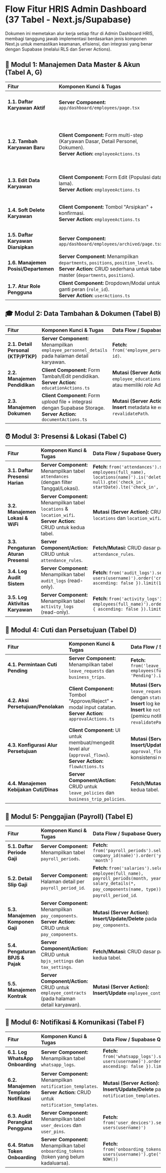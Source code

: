 # Flow Fitur HRIS Admin Dashboard (37 Tabel - Next.js/Supabase)

Dokumen ini memetakan alur kerja setiap fitur di Admin Dashboard HRIS, membagi tanggung jawab implementasi berdasarkan jenis komponen Next.js untuk memastikan keamanan, efisiensi, dan integrasi yang benar dengan Supabase (melalui RLS dan Server Actions).

## 🎯 Modul 1: Manajemen Data Master & Akun (Tabel A, G)

| Fitur                                | Komponen Kunci & Tugas                                                                                                                                                 | Data Flow / Supabase Query                                                                                                                                                                                                                                                                                                               |
| :----------------------------------- | :--------------------------------------------------------------------------------------------------------------------------------------------------------------------- | :--------------------------------------------------------------------------------------------------------------------------------------------------------------------------------------------------------------------------------------------------------------------------------------------------------------------------------------- |
| **1.1. Daftar Karyawan Aktif**       | **Server Component:** `app/dashboard/employees/page.tsx`                                                                                                               | **Fetch:** `from('employees').select('*, departments(name), positions(name)').is('deleted_at', null).eq('status', 'Active').order('full_name')`                                                                                                                                                                                          |
| **1.2. Tambah Karyawan Baru**        | **Client Component:** Form multi-step (Karyawan Dasar, Detail Personel, Dokumen).<br>**Server Action:** `employeeActions.ts`                                           | **Mutasi (Server Action):** 1. **Insert** ke `employees`. 2. **Insert** ke `users` (dengan `employee_id` baru, _hash_ password sementara, `role_id`). 3. **Insert** ke `employee_personnel_details` (wajib 1:1). 4. **Insert** ke `onboarding_tokens`. 5. Panggil API/Function untuk **Insert** ke `whatsapp_logs`. 6. `revalidatePath`. |
| **1.3. Edit Data Karyawan**          | **Client Component:** Form Edit (Populasi data lama).<br>**Server Action:** `employeeActions.ts`                                                                       | **Mutasi (Server Action):** 1. **Update** `employees`. 2. **Upsert** `employee_personnel_details`. 3. `revalidatePath`.                                                                                                                                                                                                                  |
| **1.4. Soft Delete Karyawan**        | **Client Component:** Tombol "Arsipkan" + konfirmasi.<br>**Server Action:** `employeeActions.ts`                                                                       | **Mutasi (Server Action):** 1. **Update** `employees`, `users`, dan `employee_personnel_details` dengan `deleted_at: new Date()`. 2. `revalidatePath`.                                                                                                                                                                                   |
| **1.5. Daftar Karyawan Diarsipkan**  | **Server Component:** `app/dashboard/employees/archived/page.tsx`                                                                                                      | **Fetch:** `from('employees').select('*, departments(name)').not('deleted_at', 'is', null).order('deleted_at', { ascending: false })`                                                                                                                                                                                                    |
| **1.6. Manajemen Posisi/Departemen** | **Server Component:** Menampilkan `departments`, `positions`, `position_levels`.<br>**Server Action:** CRUD sederhana untuk tabel master (`departments`, `positions`). | **Fetch/Mutasi:** CRUD dasar pada tabel master.                                                                                                                                                                                                                                                                                          |
| **1.7. Atur Role Pengguna**          | **Client Component:** Dropdown/Modal untuk ganti peran (`role_id`).<br>**Server Action:** `userActions.ts`                                                             | **Mutasi (Server Action):** `update('users', { role_id: newRoleId }).eq('employee_id', employeeId)`.                                                                                                                                                                                                                                     |

## 🎓 Modul 2: Data Tambahan & Dokumen (Tabel B)

| Fitur                               | Komponen Kunci & Tugas                                                                                                   | Data Flow / Supabase Query                                                                                                                                           |
| :---------------------------------- | :----------------------------------------------------------------------------------------------------------------------- | :------------------------------------------------------------------------------------------------------------------------------------------------------------------- |
| **2.1. Detail Personal (KTP/PTKP)** | **Server Component:** Menampilkan `employee_personnel_details` pada halaman detail karyawan.                             | **Fetch:** `from('employee_personnel_details').select('*').eq('employee_id', id)`.                                                                                   |
| **2.2. Manajemen Pendidikan**       | **Client Component:** Form Tambah/Edit pendidikan.<br>**Server Action:** `educationActions.ts`                           | **Mutasi (Server Action):** **Insert/Update/Delete** pada `employee_educations`. Wajib cek `employee_id` sesuai sesi pengguna atau memiliki _role_ Admin/HR.         |
| **2.3. Manajemen Dokumen**          | **Client Component:** Form _upload_ file + integrasi dengan Supabase Storage.<br>**Server Action:** `documentActions.ts` | **Mutasi (Server Action):** 1. **Upload File** ke Supabase Storage. 2. **Insert** metadata ke `employee_documents` (`file_path` = URL Storage). 3. `revalidatePath`. |

## ⏰ Modul 3: Presensi & Lokasi (Tabel C)

| Fitur                               | Komponen Kunci & Tugas                                                                                               | Data Flow / Supabase Query                                                                                                                                     |
| :---------------------------------- | :------------------------------------------------------------------------------------------------------------------- | :------------------------------------------------------------------------------------------------------------------------------------------------------------- |
| **3.1. Daftar Presensi Harian**     | **Server Component:** Menampilkan tabel `attendances` (dengan filter Tanggal/Lokasi).                                | **Fetch:** `from('attendances').select('*, employees(full_name), locations(name)').is('deleted_at', null).gte('check_in', startDate).lte('check_in', endDate)` |
| **3.2. Manajemen Lokasi & WiFi**    | **Server Component:** Menampilkan tabel `locations` & `location_wifi`.<br>**Server Action:** CRUD untuk kedua tabel. | **Mutasi (Server Action):** CRUD dasar pada `locations` dan `location_wifi`.                                                                                   |
| **3.3. Pengaturan Aturan Presensi** | **Server Component/Action:** CRUD untuk `attendance_rules`.                                                          | **Fetch/Mutasi:** CRUD dasar pada `attendance_rules`.                                                                                                          |
| **3.4. Log Audit Sistem**           | **Server Component:** Menampilkan tabel `audit_logs` (read-only).                                                    | **Fetch:** `from('audit_logs').select('*, users(username)').order('created_at', { ascending: false }).limit(100)`                                              |
| **3.5. Log Aktivitas Karyawan**     | **Server Component:** Menampilkan tabel `activity_logs` (read-only).                                                 | **Fetch:** `from('activity_logs').select('*, employees(full_name)').order('created_at', { ascending: false }).limit(100)`                                      |

## 🌴 Modul 4: Cuti dan Persetujuan (Tabel D)

| Fitur                                   | Komponen Kunci & Tugas                                                                                                | Data Flow / Supabase Query                                                                                                                                                                                                                           |
| :-------------------------------------- | :-------------------------------------------------------------------------------------------------------------------- | :--------------------------------------------------------------------------------------------------------------------------------------------------------------------------------------------------------------------------------------------------- |
| **4.1. Permintaan Cuti Pending**        | **Server Component:** Menampilkan tabel `leave_requests` dan `business_trips`.                                        | **Fetch:** `from('leave_requests').select('*, employees(full_name)').eq('status', 'Pending').is('deleted_at', null)`                                                                                                                                 |
| **4.2. Aksi Persetujuan/Penolakan**     | **Client Component:** Tombol "Approve/Reject" + modal input catatan.<br>**Server Action:** `approvalActions.ts`       | **Mutasi (Server Action):** 1. **Update** `leave_requests` (atau `business_trips`) dengan `status` dan `approver_id`. 2. **Insert** log ke `approval_histories`. 3. **Insert** ke `notification_templates` (pemicu notifikasi). 4. `revalidatePath`. |
| **4.3. Konfigurasi Alur Persetujuan**   | **Client Component:** UI untuk membuat/mengedit level alur (`approval_flows`).<br>**Server Action:** `flowActions.ts` | **Mutasi (Server Action):** **Insert/Update/Delete** pada `approval_flows`. Wajib menjaga konsistensi relasi `next_level_id`.                                                                                                                        |
| **4.4. Manajemen Kebijakan Cuti/Dinas** | **Server Component/Action:** CRUD untuk `leave_policies` dan `business_trip_policies`.                                | **Fetch/Mutasi:** CRUD dasar pada kedua tabel.                                                                                                                                                                                                       |

## 💸 Modul 5: Penggajian (Payroll) (Tabel E)

| Fitur                            | Komponen Kunci & Tugas                                                                                 | Data Flow / Supabase Query                                                                                                                                          |
| :------------------------------- | :----------------------------------------------------------------------------------------------------- | :------------------------------------------------------------------------------------------------------------------------------------------------------------------ |
| **5.1. Daftar Periode Gaji**     | **Server Component:** Menampilkan tabel `payroll_periods`.                                             | **Fetch:** `from('payroll_periods').select('*, company_id(name)').order('year', 'month')`                                                                           |
| **5.2. Detail Slip Gaji**        | **Server Component:** Halaman detail per `payroll_period_id`.                                          | **Fetch:** `from('salaries').select('*, employee(full_name), payroll_periods(month, year), salary_details(*, pay_components(name, type)))` per `payroll_period_id`. |
| **5.3. Manajemen Komponen Gaji** | **Server Component:** Menampilkan `pay_components`.<br>**Server Action:** CRUD untuk `pay_components`. | **Mutasi (Server Action):** **Insert/Update/Delete** pada `pay_components`.                                                                                         |
| **5.4. Pengaturan BPJS & Pajak** | **Server Component/Action:** CRUD untuk `bpjs_settings` dan `tax_settings`.                            | **Fetch/Mutasi:** CRUD dasar pada kedua tabel.                                                                                                                      |
| **5.5. Manajemen Kontrak**       | **Server Component/Action:** CRUD untuk `employee_contracts` (pada halaman detail karyawan).           | **Mutasi (Server Action):** **Insert/Update** `employee_contracts`.                                                                                                 |

## 🔔 Modul 6: Notifikasi & Komunikasi (Tabel F)

| Fitur                                  | Komponen Kunci & Tugas                                                                                                 | Data Flow / Supabase Query                                                                                       |
| :------------------------------------- | :--------------------------------------------------------------------------------------------------------------------- | :--------------------------------------------------------------------------------------------------------------- |
| **6.1. Log WhatsApp Onboarding**       | **Server Component:** Menampilkan tabel `whatsapp_logs`.                                                               | **Fetch:** `from('whatsapp_logs').select('*, users(username)').order('sent_at', { ascending: false }).limit(50)` |
| **6.2. Manajemen Template Notifikasi** | **Server Component:** Menampilkan `notification_templates`.<br>**Server Action:** CRUD untuk `notification_templates`. | **Mutasi (Server Action):** **Insert/Update/Delete** pada `notification_templates`.                              |
| **6.3. Audit Perangkat Pengguna**      | **Server Component:** Menampilkan tabel `user_devices` dan `user_pins`.                                                | **Fetch:** `from('user_devices').select('*, users(username)')`                                                   |
| **6.4. Status Token Onboarding**       | **Server Component:** Menampilkan tabel `onboarding_tokens` (token yang belum kadaluarsa).                             | **Fetch:** `from('onboarding_tokens').select('*, users(username)').gte('expires_at', NOW())`                     |

```eof

```
